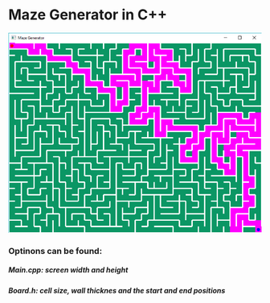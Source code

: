# Maze Generator in C++

![Alt text](/mazegen.png?raw=true "Maze Done")

### Optinons can be found:
##### Main.cpp: screen width and height
##### Board.h: cell size, wall thicknes and the start and end positions
